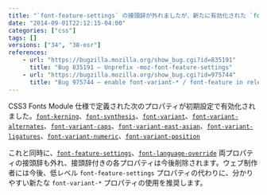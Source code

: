 ```yaml
---
title: "`font-feature-settings` の接頭辞が外れましたが、新たに有効化された `font-variant-*` プロパティが推奨されています"
date: "2014-09-01T22:12:15-04:00"
categories: ["css"]
tags: []
versions: ["34", "38-esr"]
references:
    - url: "https://bugzilla.mozilla.org/show_bug.cgi?id=835191"
      title: "Bug 835191 – Unprefix -moz-font-feature-settings"
    - url: "https://bugzilla.mozilla.org/show_bug.cgi?id=975744"
      title: "Bug 975744 – enable font-variant-* / font-feature in release by default"
---
```

CSS3 Fonts Module 仕様で定義された次のプロパティが初期設定で有効化されました。[`font-kerning`](https://developer.mozilla.org/docs/Web/CSS/font-kerning)、[`font-synthesis`](https://developer.mozilla.org/docs/Web/CSS/font-synthesis)、[`font-variant`](https://developer.mozilla.org/docs/Web/CSS/font-variant)、[`font-variant-alternates`](https://developer.mozilla.org/docs/Web/CSS/font-variant-alternates)、[`font-variant-caps`](https://developer.mozilla.org/docs/Web/CSS/font-variant-caps)、[`font-variant-east-asian`](https://developer.mozilla.org/docs/Web/CSS/font-variant-east-asian)、[`font-variant-ligatures`](https://developer.mozilla.org/docs/Web/CSS/font-variant-ligatures)、[`font-variant-numeric`](https://developer.mozilla.org/docs/Web/CSS/font-variant-numeric)、[`font-variant-position`](https://developer.mozilla.org/docs/Web/CSS/font-variant-position)

これと同時に、[`font-feature-settings`](https://developer.mozilla.org/docs/Web/CSS/font-feature-settings)、[`font-language-override`](https://developer.mozilla.org/docs/Web/CSS/font-language-override) 両プロパティの接頭辞も外れ、接頭辞付きの各プロパティは今後削除されます。ウェブ制作者には今後、低レベル `font-feature-settings` プロパティの代わりに、分かりやすい新たな `font-variant-*` プロパティの使用を推奨します。
